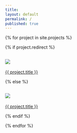 ```yaml
---
title:
layout: default
permalink: /
published: true
---
```



<div class="ProjectContainer">

  <div class="gallery">


  {% for project in site.projects %}

  {% if project.redirect %}
  <div class="projectTile">
          <a href="{{ project.redirect }}" target="_blank">
          <span>
              <h2><img src="{{ project.image | prepend: '/assets/images/' | relative_url }}"></h2>
              <p>{{ project.title }}</p>
          </span>
          </a>
  </div>

  {% else %}

  <div class="projectTile">
          <a href="{{ project.url | prepend: site.baseurl | prepend: site.url }}">
          <span>
              <h2><img src="{{ project.image | prepend: '/assets/images/' | relative_url }}"></h2>
              <p>{{ project.title }}</p>
          </span>
          </a>
  </div>

  {% endif %}

  {% endfor %}

  </div>

</div>
